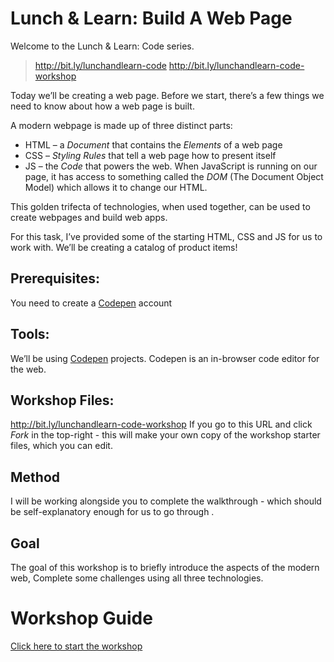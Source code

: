 # Lunch & Learn: Build A Web Page

Welcome to the Lunch & Learn: Code series.

> http://bit.ly/lunchandlearn-code
> http://bit.ly/lunchandlearn-code-workshop

Today we’ll be creating a web page. Before we start, there’s a few things we need to know about how a web page is built.

A modern webpage is made up of three distinct parts:

- HTML – a *Document* that contains the *Elements* of a web page
- CSS – *Styling Rules* that tell a web page how to present itself
- JS –  the *Code* that powers the web. When JavaScript is running on our page, it has access to something called the *DOM* (The Document Object Model) which allows it to change our HTML.

This golden trifecta of technologies, when used together, can be used to create webpages and build web apps.

For this task, I’ve provided some of the starting HTML, CSS and JS for us to work with. We’ll be creating a catalog of product items!

## Prerequisites:
You need to create a [Codepen](codepen.io) account

## Tools:
We’ll be using [Codepen](codepen.io) projects. Codepen is an in-browser code editor for the web.

## Workshop Files:
http://bit.ly/lunchandlearn-code-workshop
If you go to this URL and click *Fork* in the top-right - this will make your own copy of the workshop starter files, which you can edit.

## Method
I will be working alongside you to complete the walkthrough - which should be self-explanatory enough for us to go through .

## Goal
The goal of this workshop is to briefly introduce the aspects of the modern web,
Complete some challenges using all three technologies.

# Workshop Guide
[Click here to start the workshop](01-html.md)
